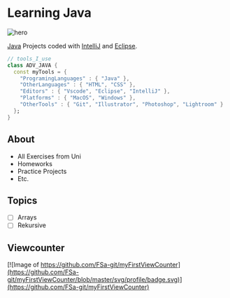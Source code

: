 # Learning Java

![hero](https://upload.wikimedia.org/wikipedia/commons/e/e9/Java-Debugging-Tips-881x441.jpg)

[Java](https://www.java.com/de/) Projects coded with [IntelliJ](https://www.jetbrains.com/idea/download/#section=linux) and [Eclipse](https://www.eclipse.org/downloads/).

```dart
// tools_I_use 
class ADV_JAVA { 
  const myTools = {  
    "ProgramingLanguages" : { "Java" },
    "OtherLanguages" : { "HTML", "CSS" },
    "Editors" : { "Vscode", "Eclipse", "IntelliJ" },
    "Platforms" : { "MacOS", "Windows" },
    "OtherTools" : { "Git", "Illustrator", "Photoshop", "Lightroom" }
  };
}
```

## About
- All Exercises from Uni 
- Homeworks 
- Practice Projects
- Etc.

## Topics 
- [ ] Arrays
- [ ] Rekursive

## Viewcounter

[![Image of https://github.com/FSa-git/myFirstViewCounter](https://github.com/FSa-git/myFirstViewCounter/blob/master/svg/profile/badge.svg)](https://github.com/FSa-git/myFirstViewCounter)
